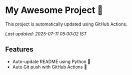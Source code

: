 # My Awesome Project 🚀

This project is automatically updated using GitHub Actions.

_Last updated: 2025-07-11 05:00:02 IST_

## Features
- Auto-update README using Python 🐍
- Auto Git push with GitHub Actions 🤖
